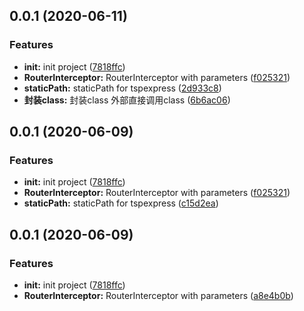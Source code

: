 <a name="0.0.1"></a>
## 0.0.1 (2020-06-11)


### Features

* **init:** init project ([7818ffc](https://github.com/hblvsjtu/TsPExpress/commit/7818ffc))
* **RouterInterceptor:** RouterInterceptor with parameters ([f025321](https://github.com/hblvsjtu/TsPExpress/commit/f025321))
* **staticPath:** staticPath for tspexpress ([2d933c8](https://github.com/hblvsjtu/TsPExpress/commit/2d933c8))
* **封装class:** 封装class 外部直接调用class ([6b6ac06](https://github.com/hblvsjtu/TsPExpress/commit/6b6ac06))



<a name="0.0.1"></a>
## 0.0.1 (2020-06-09)


### Features

* **init:** init project ([7818ffc](https://github.com/hblvsjtu/TsPExpress/commit/7818ffc))
* **RouterInterceptor:** RouterInterceptor with parameters ([f025321](https://github.com/hblvsjtu/TsPExpress/commit/f025321))
* **staticPath:** staticPath for tspexpress ([c15d2ea](https://github.com/hblvsjtu/TsPExpress/commit/c15d2ea))



<a name="0.0.1"></a>
## 0.0.1 (2020-06-09)


### Features

* **init:** init project ([7818ffc](https://github.com/hblvsjtu/TsPExpress/commit/7818ffc))
* **RouterInterceptor:** RouterInterceptor with parameters ([a8e4b0b](https://github.com/hblvsjtu/TsPExpress/commit/a8e4b0b))



